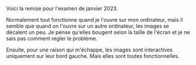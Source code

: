 Voici la remise pour l'examen de janvier 2023.

Normalement tout fonctionne quand je l'ouvre sur mon ordinateur, mais il semble que quand on l'ouvre sur un autre ordinateur, les images se décalent un peu. Je pense qu'elles bougent selon la taille de l'écran et je ne sais pas comment regler le problème.

Ensuite, pour une raison qui m'échappe, les images sont interactives uniquement sur leur bord gauche. Mais elles sont toutes fonctionnelles.


